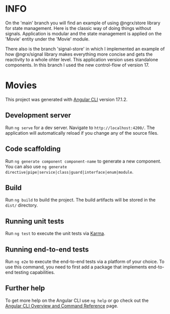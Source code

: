 # INFO

On the 'main' branch you will find an example of using @ngrx/store library for state management. Here is the classic way of doing things without signals. Application is modular and the state management is applied on the 'Movie' entity under the 'Movie' module.

There also is the branch 'signal-store' in which I implemented an example of how @ngrx/signal library makes everything more concise and gets the reactivity to a whole ohter level. This application version uses standalone components. In this branch I used the new control-flow of version 17.

# Movies

This project was generated with [Angular CLI](https://github.com/angular/angular-cli) version 17.1.2.

## Development server

Run `ng serve` for a dev server. Navigate to `http://localhost:4200/`. The application will automatically reload if you change any of the source files.

## Code scaffolding

Run `ng generate component component-name` to generate a new component. You can also use `ng generate directive|pipe|service|class|guard|interface|enum|module`.

## Build

Run `ng build` to build the project. The build artifacts will be stored in the `dist/` directory.

## Running unit tests

Run `ng test` to execute the unit tests via [Karma](https://karma-runner.github.io).

## Running end-to-end tests

Run `ng e2e` to execute the end-to-end tests via a platform of your choice. To use this command, you need to first add a package that implements end-to-end testing capabilities.

## Further help

To get more help on the Angular CLI use `ng help` or go check out the [Angular CLI Overview and Command Reference](https://angular.io/cli) page.
